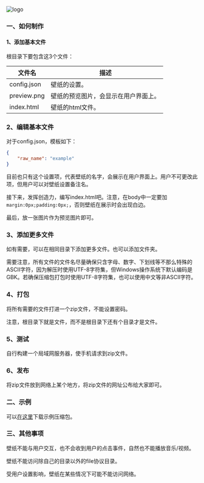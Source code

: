 ![logo](https://gitee.com/cyrxdzj/BlueGrape/raw/master/icon/logo.png)

### 一、如何制作

#### 1、添加基本文件

根目录下要包含这3个文件：

| 文件名         | 描述                 |
| ----------- | ------------------ |
| config.json | 壁纸的设置。             |
| preview.png | 壁纸的预览图片，会显示在用户界面上。 |
| index.html  | 壁纸的html文件。         |

### 2、编辑基本文件

对于config.json，模板如下：

```json
{
    "raw_name": "example"
}
```

目前也只有这个设置项，代表壁纸的名字，会展示在用户界面上。用户不可更改此项，但用户可以对壁纸设置备注名。

接下来，发挥创造力，编写index.html吧。注意，在body中一定要加`margin:0px;padding:0px;`，否则壁纸在展示时会出现白边。

最后，放一张图片作为预览图片即可。

### 3、添加更多文件

如有需要，可以在相同目录下添加更多文件。也可以添加文件夹。

需要注意，所有文件的文件名尽量确保只含字母、数字、下划线等不那么特殊的ASCII字符，因为解压时使用UTF-8字符集，但Windows操作系统下默认编码是GBK。若确保压缩包打包时使用UTF-8字符集，也可以使用中文等非ASCII字符。

### 4、打包

将所有需要的文件打进一个zip文件，不能设置密码。

注意，根目录下就是文件，而不是根目录下还有个目录才是文件。

### 5、测试

自行构建一个局域网服务器，使手机请求到zip文件。

### 6、发布

将zip文件放到网络上某个地方，将zip文件的网址公布给大家即可。

### 二、示例

可以[在这里](https://pan.baidu.com/s/1sAEdtaRJNNIsRJK18wMCoQ?pwd=64w4)下载示例压缩包。

### 三、其他事项

壁纸不能与用户交互，也不会收到用户的点击事件，自然也不能播放音乐/视频。

壁纸不能访问除自己的目录以外的file协议目录。

受用户设置影响，壁纸在某些情况下可能不能访问网络。
